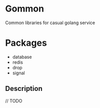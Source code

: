 # Gommon

Common libraries for casual golang service

# Packages

- database
- redis
- drop
- signal

## Description

// TODO
